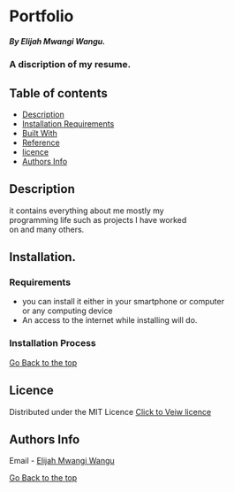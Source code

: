 # Portfolio

#####  By Elijah Mwangi Wangu.

###  A discription of my resume.

## Table of contents

+ [Description](#description)
+ [Installation Requirements](#Istallation)
+ [Built With](#technology-used)
+ [Reference](#reference)
+ [licence](#licence)
+ [Authors Info](#author-info)

## Description
<p>
   it contains everything about me mostly my <br>
   programming life such as projects I have worked <br>
   on and many others.
<p>

##  Installation.
  
### Requirements

<ul>
<li>you can install it either in your smartphone or computer<br> or any computing device</li>
<li>An access to the internet while installing will do.</li>
</ul>

### Installation Process

[Go Back to the top](#portfolio)

## Licence

Distributed under the MIT Licence [Click to Veiw licence](Licence)

## Authors Info

Email - [Elijah Mwangi Wangu](elijahwangu91@gmail.com)

[Go Back to the top](#portfolio)

